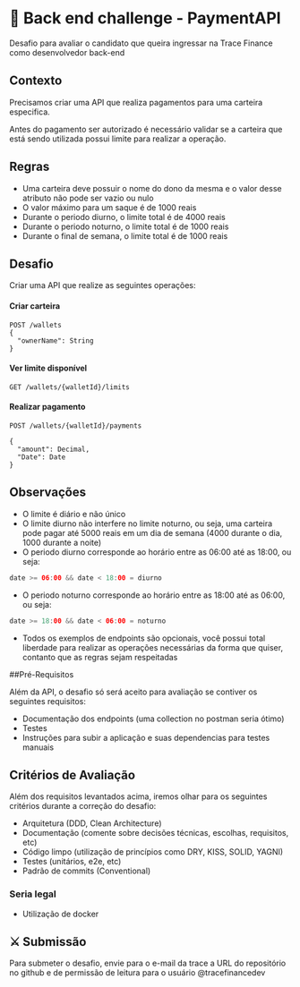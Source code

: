 # 🚀 Back end challenge - PaymentAPI

Desafio para avaliar o candidato que queira ingressar na Trace Finance como desenvolvedor back-end

## Contexto

Precisamos criar uma API que realiza pagamentos para uma carteira especifica.

Antes do pagamento ser autorizado é necessário validar se a carteira que está sendo utilizada possui limite para realizar a operação.

## Regras

- Uma carteira deve possuir o nome do dono da mesma e o valor desse atributo não pode ser vazio ou nulo
- O valor máximo para um saque é de 1000 reais
- Durante o periodo diurno, o limite total é de 4000 reais
- Durante o periodo noturno, o limite total é de 1000 reais
- Durante o final de semana, o limite total é de 1000 reais

## Desafio

Criar uma API que realize as seguintes operações:

#### Criar carteira
```
POST /wallets
{
  "ownerName": String
}
```

#### Ver limite disponível
```
GET /wallets/{walletId}/limits
```

#### Realizar pagamento
```
POST /wallets/{walletId}/payments

{
  "amount": Decimal,
  "Date": Date
}
```

## Observações
- O limite é diário e não único
- O limite diurno não interfere no limite noturno, ou seja, uma carteira pode pagar até 5000 reais em um dia de semana (4000 durante o dia, 1000 durante a noite)
- O periodo diurno corresponde ao horário entre as 06:00 até as 18:00, ou seja:
```kotlin
date >= 06:00 && date < 18:00 = diurno
```
- O periodo noturno corresponde ao horário entre as 18:00 até as 06:00, ou seja:
```kotlin
date >= 18:00 && date < 06:00 = noturno
```
- Todos os exemplos de endpoints são opcionais, você possui total liberdade para realizar as operações necessárias da forma que quiser, contanto que as regras sejam respeitadas

##Pré-Requisitos

Além da API, o desafio só será aceito para avaliação se contiver os seguintes requisitos:
- Documentação dos endpoints (uma collection no postman seria ótimo)
- Testes
- Instruções para subir a aplicação e suas dependencias para testes manuais

## Critérios de Avaliação

Além dos requisitos levantados acima, iremos olhar para os seguintes critérios durante a correção do desafio:

- Arquitetura (DDD, Clean Architecture)
- Documentação (comente sobre decisões técnicas, escolhas, requisitos, etc)
- Código limpo (utilização de princípios como DRY, KISS, SOLID, YAGNI)
- Testes (unitários, e2e, etc)
- Padrão de commits (Conventional)

### Seria legal

- Utilização de docker

## ⚔️ Submissão
Para submeter o desafio, envie para o e-mail da trace a URL do repositório no github e de permissão de leitura para o usuário @tracefinancedev

